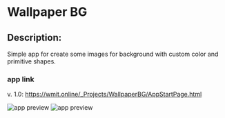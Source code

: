 # Wallpaper BG

## Description:
Simple app for create some images for background with custom color and primitive shapes.

### app link
v. 1.0: https://wmit.online/_Projects/WallpaperBG/AppStartPage.html

![app preview](https://wmit.online/_Projects/WallpaperBG/img/AppView/preview%20app2.PNG)
![app preview](https://wmit.online/_Projects/WallpaperBG/img/AppView/smallPreviewAppWallpaperBGtransparent.PNG)
